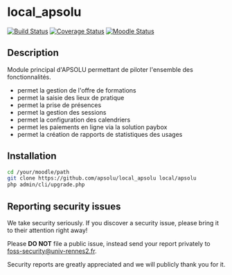 # local_apsolu

[![Build Status](https://travis-ci.org/apsolu/local_apsolu.svg?branch=master)](https://travis-ci.org/apsolu/local_apsolu)
[![Coverage Status](https://coveralls.io/repos/github/apsolu/local_apsolu/badge.svg?branch=master)](https://coveralls.io/github/apsolu/local_apsolu?branch=master)
[![Moodle Status](https://img.shields.io/badge/moodle-3.7-blue)](https://moodle.org)


## Description

Module principal d'APSOLU permettant de piloter l'ensemble des fonctionnalités.

* permet la gestion de l'offre de formations
* permet la saisie des lieux de pratique
* permet la prise de présences
* permet la gestion des sessions
* permet la configuration des calendriers
* permet les paiements en ligne via la solution paybox
* permet la création de rapports de statistiques des usages


## Installation

```bash
cd /your/moodle/path
git clone https://github.com/apsolu/local_apsolu local/apsolu
php admin/cli/upgrade.php
```


## Reporting security issues

We take security seriously. If you discover a security issue, please bring it
to their attention right away!

Please **DO NOT** file a public issue, instead send your report privately to
[foss-security@univ-rennes2.fr](mailto:foss-security@univ-rennes2.fr).

Security reports are greatly appreciated and we will publicly thank you for it.
